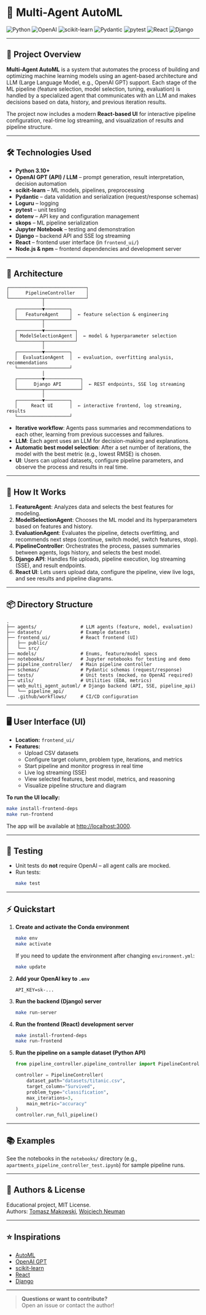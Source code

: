 # 🤖 Multi-Agent AutoML

![Python](https://img.shields.io/badge/python-3670A0?style=for-the-badge&logo=python&logoColor=ffdd54)
![OpenAI](https://img.shields.io/badge/OpenAI-412991?style=for-the-badge&logo=openai&logoColor=white)
![scikit-learn](https://img.shields.io/badge/scikit--learn-F7931E?style=for-the-badge&logo=scikit-learn&logoColor=white)
![Pydantic](https://img.shields.io/badge/pydantic-008489?style=for-the-badge&logo=pydantic&logoColor=white)
![pytest](https://img.shields.io/badge/pytest-0A9EDC?style=for-the-badge&logo=pytest&logoColor=white)
![React](https://img.shields.io/badge/React-20232A?style=for-the-badge&logo=react&logoColor=61DAFB)
![Django](https://img.shields.io/badge/Django-092E20?style=for-the-badge&logo=django&logoColor=white)

---

## 📝 Project Overview

**Multi-Agent AutoML** is a system that automates the process of building and optimizing machine learning models using an agent-based architecture and LLM (Large Language Model, e.g., OpenAI GPT) support. Each stage of the ML pipeline (feature selection, model selection, tuning, evaluation) is handled by a specialized agent that communicates with an LLM and makes decisions based on data, history, and previous iteration results.

The project now includes a modern **React-based UI** for interactive pipeline configuration, real-time log streaming, and visualization of results and pipeline structure.

---

## 🛠️ Technologies Used

- **Python 3.10+**
- **OpenAI GPT (API) / LLM** – prompt generation, result interpretation, decision automation
- **scikit-learn** – ML models, pipelines, preprocessing
- **Pydantic** – data validation and serialization (request/response schemas)
- **Loguru** – logging
- **pytest** – unit testing
- **dotenv** – API key and configuration management
- **skops** – ML pipeline serialization
- **Jupyter Notebook** – testing and demonstration
- **Django** – backend API and SSE log streaming
- **React** – frontend user interface (in `frontend_ui/`)
- **Node.js & npm** – frontend dependencies and development server

---

## 🧩 Architecture

```
┌────────────────────────────┐
│      PipelineController    │
└────────────┬───────────────┘
             │
   ┌─────────▼─────────┐
   │   FeatureAgent    │  ← feature selection & engineering
   └─────────┬─────────┘
             │
   ┌─────────▼───────────┐
   │ ModelSelectionAgent │  ← model & hyperparameter selection
   └─────────┬───────────┘
             │
   ┌─────────▼─────────┐
   │  EvaluationAgent  │  ← evaluation, overfitting analysis, recommendations
   └───────────────────┘
             │
   ┌─────────▼─────────────┐
   │      Django API       │  ← REST endpoints, SSE log streaming
   └─────────┬─────────────┘
             │
   ┌─────────▼─────────┐
   │     React UI      │  ← interactive frontend, log streaming, results
   └───────────────────┘
```

- **Iterative workflow**: Agents pass summaries and recommendations to each other, learning from previous successes and failures.
- **LLM**: Each agent uses an LLM for decision-making and explanations.
- **Automatic best model selection**: After a set number of iterations, the model with the best metric (e.g., lowest RMSE) is chosen.
- **UI**: Users can upload datasets, configure pipeline parameters, and observe the process and results in real time.

---

## 🚀 How It Works

1. **FeatureAgent**: Analyzes data and selects the best features for modeling.
2. **ModelSelectionAgent**: Chooses the ML model and its hyperparameters based on features and history.
3. **EvaluationAgent**: Evaluates the pipeline, detects overfitting, and recommends next steps (continue, switch model, switch features, stop).
4. **PipelineController**: Orchestrates the process, passes summaries between agents, logs history, and selects the best model.
5. **Django API**: Handles file uploads, pipeline execution, log streaming (SSE), and result endpoints.
6. **React UI**: Lets users upload data, configure the pipeline, view live logs, and see results and pipeline diagrams.

---

## 📦 Directory Structure

```
.
├── agents/                # LLM agents (feature, model, evaluation)
├── datasets/              # Example datasets
├── frontend_ui/           # React frontend (UI)
│   ├── public/
│   └── src/
├── models/                # Enums, feature/model specs
├── notebooks/             # Jupyter notebooks for testing and demo
├── pipeline_controller/   # Main pipeline controller
├── schemas/               # Pydantic schemas (request/response)
├── tests/                 # Unit tests (mocked, no OpenAI required)
├── utils/                 # Utilities (EDA, metrics)
├── web_multi_agent_automl/ # Django backend (API, SSE, pipeline_api)
│   └── pipeline_api/
└── .github/workflows/     # CI/CD configuration
```

---

## 🖥️ User Interface (UI)

- **Location:** `frontend_ui/`
- **Features:**
  - Upload CSV datasets
  - Configure target column, problem type, iterations, and metrics
  - Start pipeline and monitor progress in real time
  - Live log streaming (SSE)
  - View selected features, best model, metrics, and reasoning
  - Visualize pipeline structure and diagram

**To run the UI locally:**
```bash
make install-frontend-deps
make run-frontend
```
The app will be available at [http://localhost:3000](http://localhost:3000).

---

## 🧪 Testing

- Unit tests do **not** require OpenAI – all agent calls are mocked.
- Run tests:
  ```bash
  make test
  ```

---

## ⚡ Quickstart

1. **Create and activate the Conda environment**
   ```bash
   make env
   make activate
   ```

   If you need to update the environment after changing `environment.yml`:
   ```bash
   make update
   ```

2. **Add your OpenAI key to `.env`**
   ```
   API_KEY=sk-...
   ```

3. **Run the backend (Django) server**
   ```bash
   make run-server
   ```

4. **Run the frontend (React) development server**
   ```bash
   make install-frontend-deps
   make run-frontend
   ```

5. **Run the pipeline on a sample dataset (Python API)**
   ```python
   from pipeline_controller.pipeline_controller import PipelineController

   controller = PipelineController(
       dataset_path="datasets/titanic.csv",
       target_column="Survived",
       problem_type="classification",
       max_iterations=3,
       main_metric="accuracy"
   )
   controller.run_full_pipeline()
   ```

---

## 📚 Examples

See the notebooks in the `notebooks/` directory (e.g., `apartments_pipeline_controller_test.ipynb`) for sample pipeline runs.

---

## 🧠 Authors & License

Educational project, MIT License.  
Authors: [Tomasz Makowski](https://github.com/makowskitomasz), [Wojciech Neuman](https://github.com/WojciechNeuman)

---

## ⭐ Inspirations

- [AutoML](https://en.wikipedia.org/wiki/Automated_machine_learning)
- [OpenAI GPT](https://platform.openai.com/)
- [scikit-learn](https://scikit-learn.org/)
- [React](https://react.dev/)
- [Django](https://www.djangoproject.com/)

---

> **Questions or want to contribute?**  
> Open an issue or contact the author!
